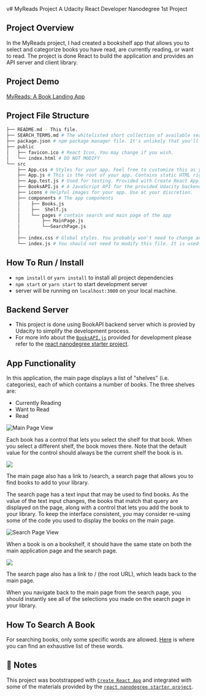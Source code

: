 v# MyReads Project
A Udacity React Developer Nanodegree 1st Project

## Project Overview
In the MyReads project, I had created a bookshelf app that allows you to select and categorize books you have read, are currently reading, or want to read. The project is done React to build the application and provides an API server and client library.

## Project Demo
[MyReads: A Book Landing App](#)

## Project File Structure
``` bash
├── README.md - This file.
├── SEARCH_TERMS.md # The whitelisted short collection of available search terms for you to use with your app.
├── package.json # npm package manager file. It's unlikely that you'll need to modify this.
├── public
│   ├── favicon.ico # React Icon, You may change if you wish.
│   └── index.html # DO NOT MODIFY
└── src
    ├── App.css # Styles for your app. Feel free to customize this as you desire.
    ├── App.js # This is the root of your app. Contains static HTML right now.
    ├── App.test.js # Used for testing. Provided with Create React App. Testing is encouraged, but not required.
    ├── BooksAPI.js # A JavaScript API for the provided Udacity backend. Instructions for the methods are below.
    ├── icons # Helpful images for your app. Use at your discretion.
    ├── components # The app components
    │    ├── Books.js
    │    ├──  Shelf.js
    │    └── pages # contain search and main page of the app
    │        ├── MainPage.js
    │        └──SearchPage.js 
    │ 
    ├── index.css # Global styles. You probably won't need to change anything here.
    └── index.js # You should not need to modify this file. It is used for DOM rendering only.
```
## How To Run / Install

- `npm install` or `yarn install` to install all project dependencies
- `npm start` or `yarn start` to start development server
- server will be running on `localhost:3000` on your local  machine.

## Backend Server
- This project is done using BookAPI backend server which is provied by Udacity to simplify the development process.
- For more info about the [`BooksAPI.js`](src/BooksAPI.js) provided for development please refer to the [react nanodegree starter project](https://github.com/udacity/reactnd-project-myreads-starter).

## App Functionality
In this application, the main page displays a list of "shelves" (i.e. categories), each of which contains a number of books. The three shelves are:

* Currently Reading
* Want to Read
* Read

![Main Page View](https://video.udacity-data.com/topher/2017/May/590c0f12_react-project1-a/react-project1-a.png)

Each book has a control that lets you select the shelf for that book. When you select a different shelf, the book moves there. Note that the default value for the control should always be the current shelf the book is in.

![](https://video.udacity-data.com/topher/2017/May/590c0f26_react-project1-b/react-project1-b.png)

The main page also has a link to /search, a search page that allows you to find books to add to your library.

The search page has a text input that may be used to find books. As the value of the text input changes, the books that match that query are displayed on the page, along with a control that lets you add the book to your library. To keep the interface consistent, you may consider re-using some of the code you used to display the books on the main page.

![Search Page View](https://video.udacity-data.com/topher/2017/December/5a3c22b9_screen-shot-2017-12-21-at-1.06.59-pm/screen-shot-2017-12-21-at-1.06.59-pm.png)

When a book is on a bookshelf, it should have the same state on both the main application page and the search page.

![](https://video.udacity-data.com/topher/2017/July/595d48a9_correct-use-of-state/correct-use-of-state.gif)

The search page also has a link to / (the root URL), which leads back to the main page.

When you navigate back to the main page from the search page, you should instantly see all of the selections you made on the search page in your library.

## How To Search A Book
For searching books, only some specific words are allowed. [Here](SEARCH_TERMS.md) is where you can find an exhaustive list of these words.

## **📓 Notes**

This project was bootstrapped with [`Create React App`](https://github.com/facebookincubator/create-react-app) and integrated with some of the materials provided by the [`react nanodegree starter project`](https://github.com/udacity/reactnd-project-myreads-starter).
